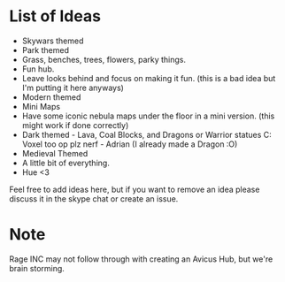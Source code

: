List of Ideas
=========
* Skywars themed
* Park themed
 * Grass, benches, trees, flowers, parky things.
* Fun hub.
 * Leave looks behind and focus on making it fun. (this is a bad idea but I'm putting it here anyways)
* Modern themed
* Mini Maps
 * Have some iconic nebula maps under the floor in a mini version. (this might work if done correctly)
* Dark themed - Lava, Coal Blocks, and Dragons or Warrior statues C: Voxel too op plz nerf - Adrian (I already made a Dragon :O)
* Medieval Themed
* A little bit of everything.
* Hue <3

Feel free to add ideas here, but if you want to remove an idea please discuss it in the skype chat or create an issue.

Note
=========
Rage INC may not follow through with creating an Avicus Hub, but we're brain storming.
